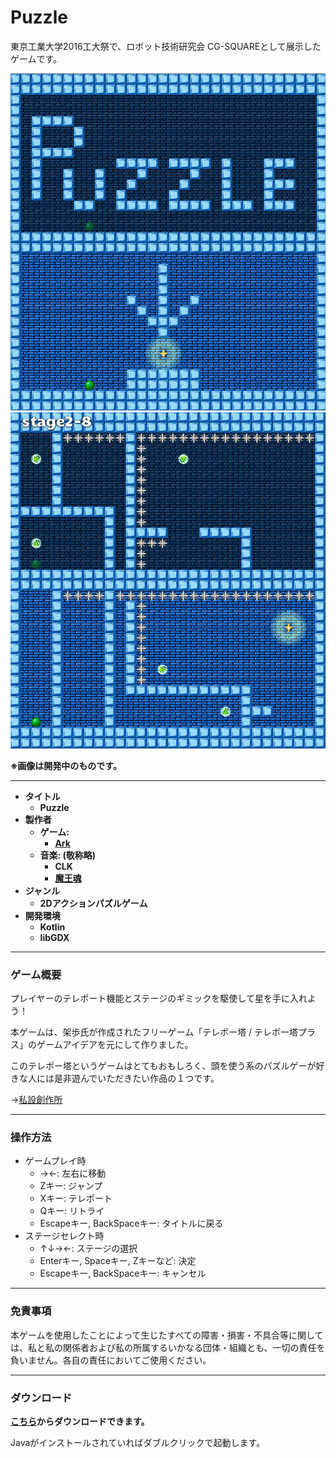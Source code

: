 # Puzzle

東京工業大学2016工大祭で、ロボット技術研究会 CG-SQUAREとして展示したゲームです。

![SS1](./images/SS1.png)
![SS2](./images/SS2.png)

**※画像は開発中のものです。**

---

- **タイトル**
    - **Puzzle**
- **製作者**
    - **ゲーム:**
        - **[Ark](http://arkark.github.io/ )**
    - **音楽: (敬称略)**
        - **CLK**
        - **[魔王魂](http://maoudamashii.jokersounds.com/music_rule.html )**
- **ジャンル**
    - **2Dアクションパズルゲーム**
- **開発環境**
    - **Kotlin**
    - **libGDX**
---

### ゲーム概要

プレイヤーのテレポート機能とステージのギミックを駆使して星を手に入れよう！

本ゲームは、架歩氏が作成されたフリーゲーム「テレポー塔 / テレポー塔プラス」のゲームアイデアを元にして作りました。

このテレポー塔というゲームはとてもおもしろく、頭を使う系のパズルゲーが好きな人には是非遊んでいただきたい作品の１つです。

→[私設創作所](http://park17.wakwak.com/~ss1/top.htm )

---

### 操作方法

- ゲームプレイ時
    - →←: 左右に移動
    - Zキー: ジャンプ
    - Xキー: テレポート
    - Qキー: リトライ
    - Escapeキー, BackSpaceキー: タイトルに戻る
- ステージセレクト時
    - ↑↓→←: ステージの選択
    - Enterキー, Spaceキー, Zキーなど: 決定
    - Escapeキー, BackSpaceキー: キャンセル

---

### 免責事項

本ゲームを使用したことによって生じたすべての障害・損害・不具合等に関しては、私と私の関係者および私の所属するいかなる団体・組織とも、一切の責任を負いません。各自の責任においてご使用ください。

---

### ダウンロード
**[こちら](./puzzle.zip)からダウンロードできます。**

Javaがインストールされていればダブルクリックで起動します。
